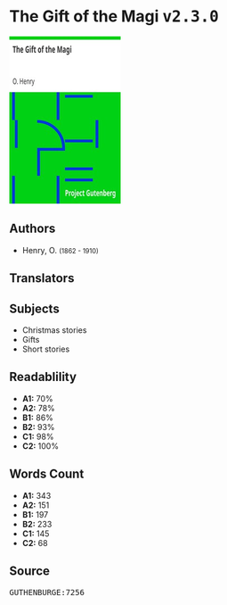 # The Gift of the Magi <kbd>v2.3.0</kbd>

![](./cover.medium.jpg "")

## Authors


 - Henry, O. <small>(1862 - 1910)</small>

## Translators



## Subjects


 - Christmas stories
 - Gifts
 - Short stories

## Readablility


 - **A1:** 70%
 - **A2:** 78%
 - **B1:** 86%
 - **B2:** 93%
 - **C1:** 98%
 - **C2:** 100%

## Words Count


 - **A1:** 343
 - **A2:** 151
 - **B1:** 197
 - **B2:** 233
 - **C1:** 145
 - **C2:** 68

## Source


<kbd>GUTHENBURGE:7256</kbd>
